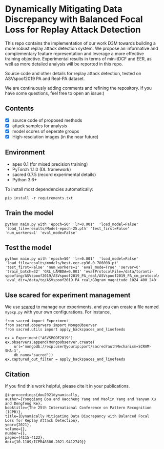 # Dynamically Mitigating Data Discrepancy with Balanced Focal Loss for Replay Attack Detection

This repo contains the implementation of our work D3M towards building a more robust replay attack detection system. We propose an informative and complementary feature representation and leverage a more effective training objective. Experimental results in terms of min-tDCF and EER, as well as more detailed analysis will be reported in this repo. 

Source code and other details for replay attack detection, tested on ASVspoof2019 PA and Real-PA dataset.

We are continuously adding comments and refining the repository. If you have some questions, feel free to open an issue:)

## Contents
- [x] source code of proposed methods 
- [x] attack samples for analysis
- [x] model scores of seperate groups
- [x] High-resolution images (in the near future)

## Environment
+ apex   0.1 (for mixed precision training)
+ PyTorch  1.1.0 (DL framework)
+ sacred 0.7.5 (record experimental details)
+ Python 3.6+ 

To install most dependencies automatically:

    pip install -r requirements.txt

## Train the model
    python main.py with 'epoch=50' 'lr=0.001'  'load_model=False' 'load_file=results/Model-epoch-25.pth' 'test_first=False' 'num_workers=1' 'eval_mode=False'

## Test the model
    python main.py with 'epoch=50' 'lr=0.001'  'load_model=False' 'load_file=results/models/best-eer-ep36-0.786008.pt' 'test_first=False' 'num_workers=1' 'eval_mode=True' 'server=0' 'train_batch=32' 'GRL_LAMBDA=0.001' 'evalProtocolFile=/data/to/anti-spoofing/ASVspoof2019/ASVspoof2019_PA_real/ASVspoof2019_PA_cm_protocols/ASVspoof2019.PA.real.cm.eval.trl.txt' 'eval_dir=/data/to/ASVspoof2019_PA_real/GDgram_magnitude_1024_400_240'

## Use scared for experiment management
We use [scared](https://github.com/IDSIA/Sacred) to manage our experiments, and you can create a file named `myexp.py` with your own configurations.
For instance, 

    from sacred import Experiment
    from sacred.observers import MongoObserver
    from sacred.utils import apply_backspaces_and_linefeeds

    ex = Experiment("ASVSPOOF2019")
    ex.observers.append(MongoObserver.create(
        url='mongodb://exp:user@yourip:port/sacred?authMechanism=SCRAM-SHA-1',
        db_name='sacred'))
    ex.captured_out_filter = apply_backspaces_and_linefeeds


## Citation
If you find this work helpful, please cite it in your publications.

    @inproceedings{dou2021dynamically,
    author={Yongqiang Dou and Haocheng Yang and Maolin Yang and Yanyan Xu and Dengfeng Ke},
    booktitle={The 25th International Conference on Pattern Recognition (ICPR)}, 
    title={Dynamically Mitigating Data Discrepancy with Balanced Focal Loss for Replay Attack Detection}, 
    year={2021},
    volume={},
    number={},
    pages={4115-4122},
    doi={10.1109/ICPR48806.2021.9412749}}

